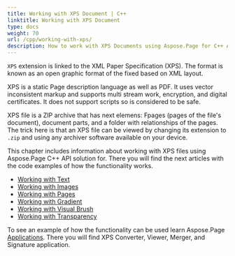```yaml
---
title: Working with XPS Document | C++
linktitle: Working with XPS Document
type: docs
weight: 70
url: /cpp/working-with-xps/
description: How to work with XPS Documents using Aspose.Page for C++ API solution? There are articles on how to work with text, gradient, image, and pages of XPS files
---
```


`XPS` extension is linked to the XML Paper Specification (XPS). The format is known as an open graphic format of the fixed based on XML layout.

XPS is a static Page description language as well as PDF. It uses vector inconsistent markup and supports multi stream work, encryption, and digital certificates. It does not support scripts so is considered to be safe.

XPS file is a ZIP archive that has next elemens: Fpages (pages of the file's document), document parts, and a folder with relationships of the pages. The trick here is that an XPS file can be viewed by changing its extension to `.zip` and using any archiver software available on your device.

This chapter includes information about working with XPS files using Aspose.Page C++ API solution for. There you will find the next articles with the code examples of how the functionality works.


- [Working with Text](https://docs.aspose.com/page/cpp/working-with-text/)
- [Working with Images](https://docs.aspose.com/page/cpp/working-with-images/)
- [Working with Pages](https://docs.aspose.com/page/cpp/working-with-pages/)
- [Working with Gradient](https://docs.aspose.com/page/cpp/working-with-gradient/)
- [Working with Visual Brush](https://docs.aspose.com/page/cpp/working-with-visual-brush/)
- [Working with Transparency](https://docs.aspose.com/page/cpp/working-with-transparency/)

To see an example of how the functionality can be used learn Aspose.Page [Applications](https://products.aspose.app/page/applications). There you will find XPS Converter, Viewer, Merger, and Signature application.

